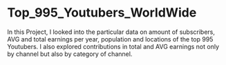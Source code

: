 # Top_995_Youtubers_WorldWide
In this Project, I looked into the particular data on amount of subscribers, AVG and total earnings per year, population and locations of the top 995 Youtubers. I also explored contributions in total and AVG earnings not only by channel but also by category of channel.
